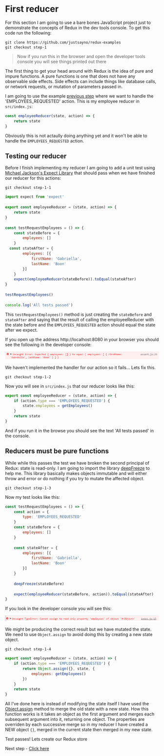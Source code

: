 # First reducer

For this section I am going to use a bare bones JavaScript project just to demonstrate the concepts of Redux in the dev tools console. To get this code run
the following:

```
git clone https://github.com/justsayno/redux-examples
git checkout step-1
```

> Now if you run this in the browser and open the developer tools console you will see things printed
> out there

The first thing to get your head around with Redux is the idea of pure and impure functions. A pure functions is one that does not have 
any observable side effects. Side effects can include things like database calls, or network requests, or mutation of parameters passed in.

I am going to use the example [previous step](00-2-Redux.md) where we want to handle the 'EMPLOYEES_REQUESTED' action. This is my
employee reducer in `src/index.js`:

``` javascript
const employeeReducer(state, action) => {
	return state
}
```
Obviously this is not actaully doing anything yet and it won't be able to handle the `EMPLOYEES_REQUESTED` action. 

## Testing our reducer

Before I finish implementing my reducer I am going to add a unit test using [Michael Jackson's Expect Library](https://github.com/mjackson/expect) that should 
pass when we have finished our reducer for this actions:

```
git checkout step-1-1
```

``` javascript
import expect from 'expect'

export const employeeReducer = (state, action) => {
	return state
}

const testRequestEmployees = () => {
	const stateBefore = {
		employees: []
	}
  const stateAfter = {
		employees: [{
			firstName: 'Gabriella',
			lastName: 'Boon'
		}]
	}
	expect(employeeReducer(stateBefore)).toEqual(stateAfter)
}

testRequestEmployees()

console.log('All tests passed')
```

This `testRequestEmployees()` method is just creating the `stateBefore` and `stateAfter` and saying that the result of calling
the employeeReducer with the state before and the `EMPLOYEES_REQUESTED` action should equal the state after we expect.

If you open up the address http://localhost:8080 in your browser you should see the following in the developer
console:

![Failed Test](images/1.1-FailedTest-1-.PNG)

We haven't implemented the handler for our action so it fails... Lets fix this.

```
git checkout step-1-2
```

Now you will see in `src/index.js` that our reducer looks like this:

``` javascript
export const employeeReducer = (state, action) => {
	if (action.type === 'EMPLOYEES_REQUESTED') {
		state.employees = getEmployees()
	}
	return state
}
```

And if you run it in the browse you should see the text 'All tests passed' in the console.

## Reducers must be pure functions

While while this passes the test we have broken the second principal of Redux: state is read-only. I am going to
import the library [deepFreeze](https://github.com/substack/deep-freeze) to help me. This library basically makes
objects immutable and will either throw and error or do nothing if you try to mutate the affected object.

```
git checkout step-1-3
```

Now my test looks like this:

``` javascript
const testRequestEmployees = () => {
	const action = {
		type: 'EMPLOYEES_REQUESTED'
	}
	const stateBefore = {
		employees: []
	}

	const stateAfter = {
		employees: [{
			firstName: 'Gabriella',
			lastName: 'Boon'
		}]
	}

	deepFreeze(stateBefore)

	expect(employeeReducer(stateBefore, action)).toEqual(stateAfter)
}
```

If you look in the developer console you will see this:

![Error from mutation of state](images/1.3.Mutation-Error.png)

We might be producing the correct result but we have mutated the state. We need to use `Object.assign` to avoid
doing this by creating a new state object.

```
git checkout step-1-4
```

``` javascript
export const employeeReducer = (state, action) => {
	if (action.type === 'EMPLOYEES_REQUESTED') {
		return Object.assign({}, state, {
			employees: getEmployees()
		})
	}
	return state
}
```

All I've done here is instead of modifying the state itself I have used the [Object.assign](https://developer.mozilla.org/en/docs/Web/JavaScript/Reference/Global_Objects/Object/assign) 
method to merge the old state with a new state. How this function works is it takes an object as the first argument and merges each subsequent argument into it, returning one
object. The properties are overriden by each successive merge so in my reducer I have created a NEW object `{}`, merged in the current state then merged in my new state.

Test passes! Lets create our Redux store

Next step - [Click here](02-First-Store.md)


